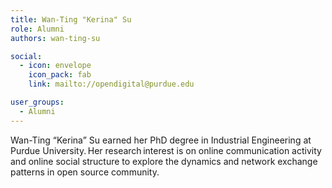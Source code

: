 ```yaml
---
title: Wan-Ting "Kerina" Su
role: Alumni
authors: wan-ting-su

social:
  - icon: envelope
    icon_pack: fab
    link: mailto://opendigital@purdue.edu

user_groups:
  - Alumni
---
```

Wan-Ting “Kerina” Su earned her PhD degree in Industrial Engineering at Purdue University. Her research interest is on online communication activity and online social structure to explore the dynamics and network exchange patterns in open source community.
